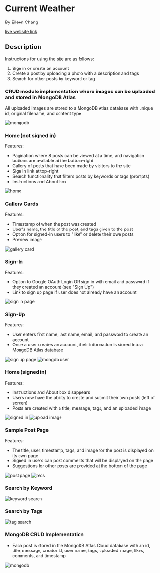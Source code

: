 # Current Weather
By Eileen Chang

<a href="https://current-weather.herokuapp.com/">live website link</a>


## Description

Instructions for using the site are as follows:
1. Sign in or create an account
2. Create a post by uploading a photo with a description and tags
3. Search for other posts by keyword or tag

### CRUD module implementation where images can be uploaded and stored in MongoDB Atlas
All uploaded images are stored to a MongoDB Atlas database with unique id, original filename, and content type

<img src="/client/public/images/mongodb.png" alt="mongodb">

### Home (not signed in)
Features:
- Pagination where 8 posts can be viewed at a time, and navigation buttons are available at the bottom-right
- Gallery of posts that have been made by visitors to the site
- Sign In link at top-right
- Search functionality that filters posts by keywords or tags (prompts)
- Instructions and About box
<img src="/client/public/images/home.png" alt="home">

### Gallery Cards
Features:
- Timestamp of when the post was created
- User's name, the title of the post, and tags given to the post
- Option for signed-in users to "like" or delete their own posts 
- Preview image
<img src="/client/public/images/card.png" alt="gallery card">

### Sign-In
Features:
- Option to Google OAuth Login OR sign in with email and password if they created an account (see "Sign Up")
- Link to sign up page if user does not already have an account
<img src="/client/public/images/sign-in-page.png" alt="sign in page">

### Sign-Up
Features:
- User enters first name, last name, email, and password to create an account
- Once a user creates an account, their information is stored into a MongoDB Atlas database
<img src="/client/public/images/sign-up-page.png" alt="sign up page">
<img src="/client/public/images/mongodb-user.png" alt="mongdb user">

### Home (signed in)
Features:
- Instructions and About box disappears
- Users now have the ability to create and submit their own posts (left of screen)
- Posts are created with a title, message, tags, and an uploaded image
<img src="/client/public/images/home-signed-in.png" alt="signed in">
<img src="/client/public/images/upload-image.png" alt="upload image">

### Sample Post Page
Features:
- The title, user, timestamp, tags, and image for the post is displayed on its own page
- Signed in users can post comments that will be displayed on the page
- Suggestions for other posts are provided at the bottom of the page
<img src="/client/public/images/post-page.png" alt="post page">
<img src="/client/public/images/recs.png" alt="recs">

### Search by Keyword
<img src="/client/public/images/keyword-lamp.png" alt="keyword search">

### Search by Tags
<img src="/client/public/images/tag-space.png" alt="tag search">

### MongoDB CRUD Implementation
- Each post is stored in the MongoDB Atlas Cloud database with an id, title, message, creator id, user name, tags, uploaded image, likes, comments, and timestamp
<img src="/client/public/images/mongodb-post.png" alt="mongodb">

